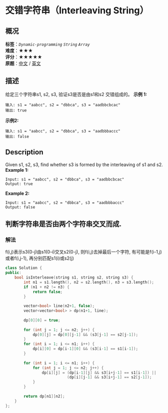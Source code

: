 # 交错字符串（Interleaving String）
## 概况
**标签**：*`Dynamic-programming`*  *`String`*  *`Array`*<br>
**难度**：★★★<br>
**评分**：★★★★★<br>
**原题**：[中文](https://leetcode-cn.com/problems/interleaving-string) / [英文](https://leetcode.com/problems/interleaving-string)
## 描述
给定三个字符串s1, s2, s3, 验证s3是否是由s1和s2 交错组成的。
**示例 1:**
```
输入: s1 = "aabcc", s2 = "dbbca", s3 = "aadbbcbcac"
输出: true
```
**示例2:**
```
输入: s1 = "aabcc", s2 = "dbbca", s3 = "aadbbbaccc"
输出: false
```
## Description
Given s1, s2, s3, find whether s3 is formed by the interleaving of s1 and s2.
**Example 1:**
```
Input: s1 = "aabcc", s2 = "dbbca", s3 = "aadbbcbcac"
Output: true
```
**Example 2:**
```
Input: s1 = "aabcc", s2 = "dbbca", s3 = "aadbbbaccc"
Output: false
```
## 判断字符串是否由两个字符串交叉而成.
### 解法
f(i,j)表示s3(0-j)由s1(0-i)交叉s2(0-j), 则f(i,j)去掉最后一个字符, 有可能是f(i-1,j)或者f(i,j-1), 再分别匹配s1(i)或s2(j)
```c++
class Solution {
public:
    bool isInterleave(string s1, string s2, string s3) {
        int n1 = s1.length(), n2 = s2.length(), n3 = s3.length();
        if (n1 + n2 != n3) {
            return false;
        }
        
        vector<bool> line(n2+1, false);
        vector<vector<bool> > dp(n1+1, line);
        
        dp[0][0] = true;
        
        for (int j = 1; j <= n2; j++) {
            dp[0][j] = dp[0][j-1] && (s3[j-1] == s2[j-1]);
        }
        for (int i = 1; i <= n1; i++) {
            dp[i][0] = dp[i-1][0] && (s3[i-1] == s1[i-1]);
        }
        
        for (int i = 1; i <= n1; i++) {
            for (int j = 1; j <= n2; j++) {
                dp[i][j] = (dp[i-1][j] && s3[i+j-1] == s1[i-1]) || 
                           (dp[i][j-1] && s3[i+j-1] == s2[j-1]);
            }
        }
        
        return dp[n1][n2];
    }
};
```